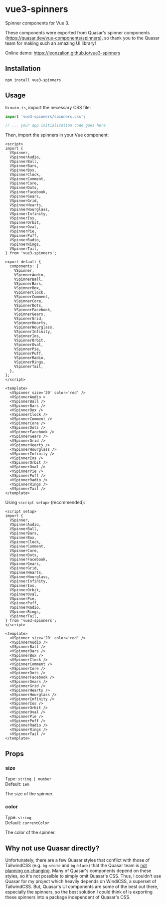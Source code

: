 # vue3-spinners

Spinner components for Vue 3.

These components were exported from Quasar's spinner components (<https://quasar.dev/vue-components/spinners>), so thank you to the Quasar team for making such an amazing UI library!

Online demo: <https://leonzalion.github.io/vue3-spinners>

## Installation

```shell
npm install vue3-spinners
```

## Usage

In `main.ts`, import the necessary CSS file:

```typescript
import 'vue3-spinners/spinners.css';

// ... your app initialization code goes here
```

Then, import the spinners in your Vue component:

```vue
<script>
import {
  VSpinner,
  VSpinnerAudio,
  VSpinnerBall,
  VSpinnerBars,
  VSpinnerBox,
  VSpinnerClock,
  VSpinnerComment,
  VSpinnerCore,
  VSpinnerDots,
  VSpinnerFacebook,
  VSpinnerGears,
  VSpinnerGrid,
  VSpinnerHearts,
  VSpinnerHourglass,
  VSpinnerInfinity,
  VSpinnerIos,
  VSpinnerOrbit,
  VSpinnerOval,
  VSpinnerPie,
  VSpinnerPuff,
  VSpinnerRadio,
  VSpinnerRings,
  VSpinnerTail,
} from 'vue3-spinners';

export default {
  components: {
    VSpinner,
    VSpinnerAudio,
    VSpinnerBall,
    VSpinnerBars,
    VSpinnerBox,
    VSpinnerClock,
    VSpinnerComment,
    VSpinnerCore,
    VSpinnerDots,
    VSpinnerFacebook,
    VSpinnerGears,
    VSpinnerGrid,
    VSpinnerHearts,
    VSpinnerHourglass,
    VSpinnerInfinity,
    VSpinnerIos,
    VSpinnerOrbit,
    VSpinnerOval,
    VSpinnerPie,
    VSpinnerPuff,
    VSpinnerRadio,
    VSpinnerRings,
    VSpinnerTail,
  },
};
</script>

<template>
  <VSpinner size='20' color='red' />
  <VSpinnerAudio >
  <VSpinnerBall />
  <VSpinnerBars />
  <VSpinnerBox />
  <VSpinnerClock />
  <VSpinnerComment />
  <VSpinnerCore />
  <VSpinnerDots />
  <VSpinnerFacebook />
  <VSpinnerGears />
  <VSpinnerGrid />
  <VSpinnerHearts />
  <VSpinnerHourglass />
  <VSpinnerInfinity />
  <VSpinnerIos />
  <VSpinnerOrbit />
  <VSpinnerOval />
  <VSpinnerPie />
  <VSpinnerPuff />
  <VSpinnerRadio />
  <VSpinnerRings />
  <VSpinnerTail />
</template>
```

Using `<script setup>` (recommended):

```vue
<script setup>
import {
  VSpinner,
  VSpinnerAudio,
  VSpinnerBall,
  VSpinnerBars,
  VSpinnerBox,
  VSpinnerClock,
  VSpinnerComment,
  VSpinnerCore,
  VSpinnerDots,
  VSpinnerFacebook,
  VSpinnerGears,
  VSpinnerGrid,
  VSpinnerHearts,
  VSpinnerHourglass,
  VSpinnerInfinity,
  VSpinnerIos,
  VSpinnerOrbit,
  VSpinnerOval,
  VSpinnerPie,
  VSpinnerPuff,
  VSpinnerRadio,
  VSpinnerRings,
  VSpinnerTail,
} from 'vue3-spinners';
</script>

<template>
  <VSpinner size='20' color='red' />
  <VSpinnerAudio />
  <VSpinnerBall />
  <VSpinnerBars />
  <VSpinnerBox />
  <VSpinnerClock />
  <VSpinnerComment />
  <VSpinnerCore />
  <VSpinnerDots />
  <VSpinnerFacebook />
  <VSpinnerGears />
  <VSpinnerGrid />
  <VSpinnerHearts />
  <VSpinnerHourglass />
  <VSpinnerInfinity />
  <VSpinnerIos />
  <VSpinnerOrbit />
  <VSpinnerOval />
  <VSpinnerPie />
  <VSpinnerPuff />
  <VSpinnerRadio />
  <VSpinnerRings />
  <VSpinnerTail />
</template>
```

## Props

### size

Type: `string | number`
\
Default: `1em`

The size of the spinner.

### color

Type: `string`
\
Default: `currentColor`

The color of the spinner.

## Why not use Quasar directly?

Unfortunately, there are a few Quasar styles that conflict with those of TailwindCSS (e.g. `bg-white` and `bg-black`) that the Quasar team is [not planning on changing](https://github.com/quasarframework/quasar/issues/6775#issuecomment-865974606). Many of Quasar's components depend on these styles, so it's not possible to simply omit Quasar's CSS. Thus, I couldn't use Quasar for my project which heavily depends on WindiCSS, a superset of TailwindCSS. But, Quasar's UI components are some of the best out there, especially the spinners, so the best solution I could think of is exporting these spinners into a package independent of Quasar's CSS.
